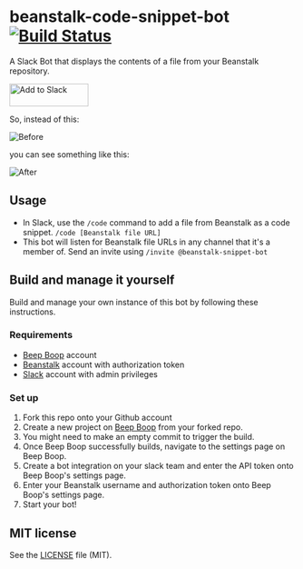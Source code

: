 # beanstalk-code-snippet-bot [![Build Status](https://travis-ci.org/wildbit/beanstalk-code-snippet-bot.svg?branch=master)](https://travis-ci.org/wildbit/beanstalk-code-snippet-bot)
A Slack Bot that displays the contents of a file from your Beanstalk repository. 

<a href='https://beepboophq.com/api/slack/auth/add-to-slack/013fdba9e41a4803aa76f1761afd4eae'><img alt='Add to Slack' height='40' width='139' src='https://platform.slack-edge.com/img/add_to_slack.png' srcset='https://platform.slack-edge.com/img/add_to_slack.png 1x, https://platform.slack-edge.com/img/add_to_slack@2x.png 2x' /></a>

So, instead of this: 

![Before](https://dl.dropboxusercontent.com/s/pkylbo81nn1294n/2016-05-18%20at%2012.10.png)

you can see something like this:

![After](https://dl.dropboxusercontent.com/s/ktzdwn5qax4065v/2016-05-16%20at%2016.52.png)

## Usage
- In Slack, use the `/code` command to add a file from Beanstalk as a code snippet. `/code [Beanstalk file URL]`
- This bot will listen for Beanstalk file URLs in any channel that it's a member of. Send an invite using `/invite @beanstalk-snippet-bot`

## Build and manage it yourself
Build and manage your own instance of this bot by following these instructions.

### Requirements
* [Beep Boop](https://beepboophq.com) account
* [Beanstalk](https://beanstalkapp.com) account with authorization token
* [Slack](https://slack.com) account with admin privileges

### Set up
1. Fork this repo onto your Github account
1. Create a new project on [Beep Boop](https://beepboophq.com) from your forked repo.
1. You might need to make an empty commit to trigger the build.
1. Once Beep Boop successfully builds, navigate to the settings page on Beep Boop.
1. Create a bot integration on your slack team and enter the API token onto Beep Boop's settings page.
1. Enter your Beanstalk username and authorization token onto Beep Boop's settings page.
1. Start your bot!

## MIT license
See the [LICENSE](https://github.com/wildbit/beanstalk-code-snippet-bot/blob/master/LICENSE) file (MIT).



